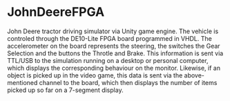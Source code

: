 # JohnDeereFPGA

John Deere tractor driving simulator via Unity game engine. The vehicle is controled through the DE10-Lite FPGA board programmed in VHDL. The accelerometer on the board represents the steering, the switches the Gear Selection and the buttons the Throtle and Brake. This information is sent via TTL/USB to the simulation running on a desktop or personal computer, which displays the corresponding behaviour on the monitor. Likewise, if an object is picked up in the video game, this data is sent via the above-mentioned channel to the board, which then displays the number of items picked up so far on a 7-segment display.


